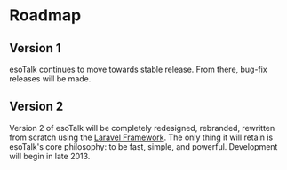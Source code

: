 # Roadmap

## Version 1

esoTalk continues to move towards stable release. From there, bug-fix releases will be made.

## Version 2

Version 2 of esoTalk will be completely redesigned, rebranded, rewritten from scratch using the [Laravel Framework](http://laravel.com). The only thing it will retain is esoTalk's core philosophy: to be fast, simple, and powerful. Development will begin in late 2013.